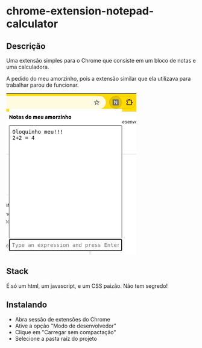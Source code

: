 # chrome-extension-notepad-calculator


## Descrição 

Uma extensão simples para o Chrome que consiste em um bloco de notas e uma calculadora.

A pedido do meu amorzinho, pois a extensão similar que ela utilizava para trabalhar parou de funcionar.

![screenshot](screen.png)

## Stack

É só um html, um javascript, e um CSS paizão. Não tem segredo!

## Instalando

- Abra sessão de extensões do Chrome
- Ative a opção "Modo de desenvolvedor"
- Clique em "Carregar sem compactação"
- Selecione a pasta raíz do projeto
